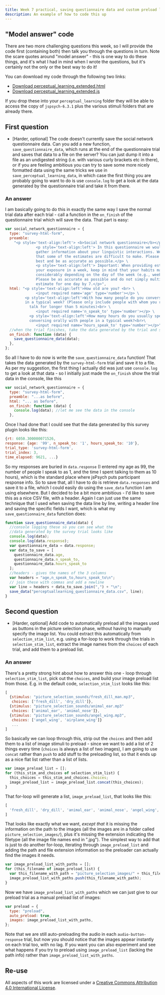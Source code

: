 ```yaml
---
title: Week 7 practical, saving questionnaire data and custom preload list
description: An example of how to code this up
---
```


## "Model answer" code

There are two more challenging questions this week, so I will provide the code first (containing both) then talk you through the questions in turn. Note the scare quotes around "model answer" - this is one way to do these things, and it's what I had in mind when I wrote the questions, but it's certainly not the only or the best way to do it!

You can download my code through the following two links:
- <a href="code/perceptual_learning_extended/perceptual_learning_extended.html" download> Download perceptual_learning_extended.html</a>
- <a href="code/perceptual_learning_extended/perceptual_learning_extended.js" download> Download perceptual_learning_extended.js</a>

If you drop these into your `perceptual_learning` folder they will be able to access the copy of `jspsych-6.3.1` plus the various stimuli folders that are already there.

## First question
- [Harder, optional] The code doesn't currently save the social network questionnaire data. Can you add a new function, `save_questionnaire_data`, which runs at the end of the questionnaire trial and saves that data to a file on the server? You can just dump it into a file as an undigested string (i.e. with various curly brackets etc in there), or if you are feeling ambitious you can try to save some more nicely formatted data using the same tricks we use in `save_perceptual_learning_data`, in which case the first thing you are probably going to want to do is use `console.log` to get a look at the data generated by the questionnaire trial and take it from there.

### An answer

I am basically going to do this in exactly the same way I save the normal trial data after each trial - call a function in the `on_finish` of the questionnaire trial which will save the data. That part is easy:

```js
var social_network_questionnaire = {
  type: "survey-html-form",
  preamble:
    "<p style='text-align:left'> <b>Social network questionnaire</b></p>\
              <p style='text-align:left'> In this questionnaire we would like to \
              gather information about your linguistic interactions. We realize \
              that some of the estimates are difficult to make. Please do your \
              best and be as accurate as possible.</p> \
              <p style='text-align:left'> Important: When providing estimates for \
              your exposure in a week, keep in mind that your habits may vary \
              considerably depending on the day of the week (e.g., weekday vs. weekend). \
              Please be as accurate as possible and do not simply multiply your \
              estimate for one day by 7.</p>",
  html: "<p style='text-align:left'>How old are you? <br> \
              <input required name='age' type='number'></p> \
         <p style='text-align:left'>With how many people do you converse orally \
         in a typical week? (Please only include people with whom you regularly \
           talk for longer than 5 minutes)<br> \
              <input required name='n_speak_to' type='number'></p> \
           <p style='text-align:left'>How many hours do you usually spend on \
           conversing orally with people in a typical week?<br>\
              <input required name='hours_speak_to' type='number'></p>",
  //when the trial finishes, take the data generated by the trial and save it
  on_finish: function (data) {
    save_questionnaire_data(data);
  },
};
```

So all I have to do now is write the `save_questionnaire_data` function! That takes the data generated by the `survey-html-form` trial and save it to a file. As per my suggestion, the first thing I actually did was just use `console.log` to get a look at that data - so I initially just made the `on_finish` show the trial data in the console, like this 

```js
var social_network_questionnaire = {
  type: "survey-html-form",
  preamble: "...as before",
  html: "... as before",
  on_finish: function (data) {
    console.log(data); //let me see the data in the console
  },
```

Once I had done that I could see that the data generated by this survey plugin looks like this:
```js
{rt: 6050.300000071526, 
response: {age: '99', n_speak_to: '1', hours_speak_to: '10'}, 
trial_type: 'survey-html-form', 
trial_index: 3, 
time_elapsed: 9621, ...}
```
So my responses are buried in `data.response` (I entered my age as 99, the number of people I speak to as 1, and the time I spent talking to them as 10 hours), which is the standard place where jsPsych puts participant response info. So to save that, all I have to do is retrieve `data.responses` and save it to a file, which I could easily do using the `save_data` function I am using elsewhere. But I decided to be a bit more ambitious - I'd like to save this as a nice CSV file, with a header. Again I can just use the same technique that I used when saving the data line by line, writing a header line and saving the specific fields I want, which is what my `save_questionnaire_data` function does:

```js
function save_questionnaire_data(data) {
  //console logging these so you can see what the 
  //data generated by the survey trial looks like
  console.log(data);
  console.log(data.response);
  var questionnaire_data = data.response;
  var data_to_save = [
    questionnaire_data.age,
    questionnaire_data.n_speak_to,
    questionnaire_data.hours_speak_to
  ];
  //headers - gives the names of the 3 columns 
  var headers = "age,n_speak_to,hours_speak_to\n";
  // join these with commas and add a newline
  var line = headers + data_to_save.join(",") + "\n";
  save_data("perceptuallearning_questionnaire_data.csv", line);
}
```

## Second question

- [Harder, optional] Add code to automatically preload all the images used as buttons in the picture selection phase, without having to manually specify the image list. You could extract this automatically from `selection_stim_list`, e.g. using a for-loop to work through the trials in `selection_stim_list`, extract the image names from the `choices` of each trial, and add them to a preload list.

### An answer

There's a pretty strong hint about how to answer this one - loop through `selection_stim_list`, pick out the `choices`, and build your image preload list from those. E.g. in the default code, `selection_stim_list` looks like this: 
```js
[
  {stimulus: "picture_selection_sounds/fresh_dill_man.mp3",
   choices: ['fresh_dill', 'dry_dill']},
  {stimulus: "picture_selection_sounds/animal_ear.mp3"
   choices: ['animal_ear', 'animal_nose']},
  {stimulus: "picture_selection_sounds/angel_wing.mp3",
   choices: ['angel_wing', 'airplane_wing']}
   ...
]
```

So basically we can loop through this, strip out the `choices` and then add them to 
a list of image stimuli to preload - since we want to add a list of 2 things every time (`choices` is always a list of two images), I am going to use `concat` rather than `push` to add stuff to the preloading list, so that it ends up as a nice flat list rather than a list of lists. 

```js
var image_preload_list = [];
for (this_stim_and_choices of selection_stim_list) {
  this_choices = this_stim_and_choices.choices;
  image_preload_list = image_preload_list.concat(this_choices);
}
```

That for-loop will generate a list, `image_preload_list`, that looks like this:
```js
[
  'fresh_dill', 'dry_dill', 'animal_ear', 'animal_nose', 'angel_wing', 'airplane_wing', ...
]
```

That looks like exactly what we want, *except that* it is missing the information on the path to the images (all the images are in a folder called `picture_selection_images/`), plus it's missing the extension indicating the filetype (all the image file names end in ".jpg"). The simplest way to add that is just to do another for-loop, iterating through `image_preload_list` and adding the path and file extension information so the preloader can actually find the images it needs.

```js
var image_preload_list_with_paths = [];
for (this_filename of image_preload_list) {
  var this_filename_with_path = "picture_selection_images/" + this_filename + ".jpg";
  image_preload_list_with_paths.push(this_filename_with_path);
}
```

Now we have `image_preload_list_with_paths` which we can just give to our preload trial as a manual preload list of images:

```js
var preload = {
  type: "preload",
  auto_preload: true,
  images: image_preload_list_with_paths,
};
```

Note that we are still auto-preloading the audio in each `audio-button-response` trial, but now you should notice that the images appear instantly on each trial too, with no lag. If you want you can also experiment and see what happens if you try to preload using `image_preload_list` (lacking the path info) rather than `image_preload_list_with_paths`.


## Re-use

All aspects of this work are licensed under a [Creative Commons Attribution 4.0 International License](http://creativecommons.org/licenses/by/4.0/).
